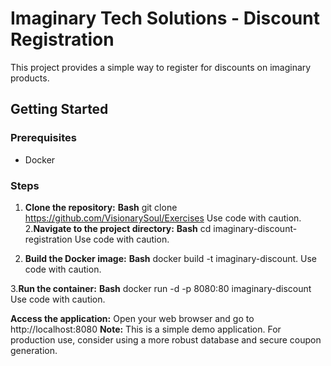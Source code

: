 # Imaginary Tech Solutions - Discount Registration

This project provides a simple way to register for discounts on imaginary products.

## Getting Started

### Prerequisites
* Docker

### Steps
1. **Clone the repository:**
**Bash**
git clone https://github.com/VisionarySoul/Exercises
Use code with caution.
2.**Navigate to the project directory:**
**Bash**
cd imaginary-discount-registration
Use code with caution.

3. **Build the Docker image:**
**Bash**
docker build -t imaginary-discount.
Use code with caution.

3.**Run the container:**
**Bash**
docker run -d -p 8080:80 imaginary-discount
Use code with caution.

**Access the application:**
 Open your web browser and go to http://localhost:8080
**Note:** This is a simple demo application. For production use, consider using a more robust database and secure coupon generation.
